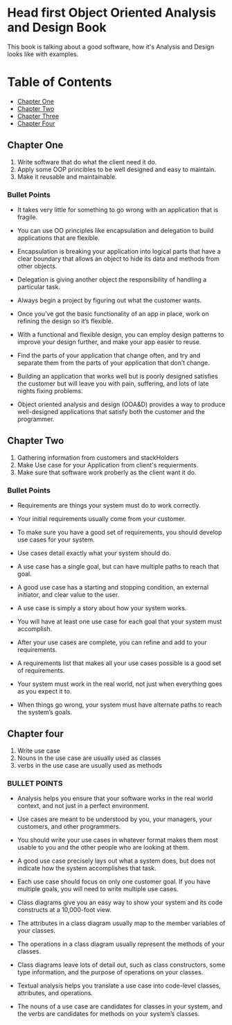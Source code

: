 # Head first Object Oriented Analysis and Design Book
   This book is talking about a good software, how it's Analysis and Design looks like with examples.

# Table of Contents
* [Chapter One](#chapter-one)
* [Chapter Two](#chapter-two)
* [Chapter Three](#chapter-three)
* [Chapter Four](#chapter-four)

## Chapter One

  1. Write software that do what the client need it do.
  2. Apply some OOP princibles to be well designed and easy to maintain.
  3. Make it reusable and maintainable.

  ### Bullet Points

  * It takes very little for something to go wrong with an application that is fragile.

  * You can use OO principles like encapsulation and delegation to build applications that are flexible.

  * Encapsulation is breaking your application into logical parts that have a clear boundary that allows an object to hide its data and methods from other objects.

  * Delegation is giving another object the responsibility of handling a particular task.

  * Always begin a project by figuring out what the customer wants.

  * Once you’ve got the basic functionality of an app in place, work on refining the design so it’s flexible.

  * With a functional and flexible design, you can employ design patterns to improve your design further, and make your app easier to reuse.

  * Find the parts of your application that change often, and try and separate them from the parts of your application that don’t change.

  * Building an application that works well but is poorly designed satisfies the customer but will leave you with pain, suffering, and lots of late nights fixing problems.

  * Object oriented analysis and design (OOA&D) provides a way to produce well-designed applications that satisfy both the customer and the programmer.


## Chapter Two
   1. Gathering information from customers and stackHolders
   2. Make Use case for your Application from client's requierments.
   3. Make sure that software work proberly as the client want it do.

  ### Bullet Points
   * Requirements are things your system must do to work correctly.

   * Your initial requirements usually come from your customer.

   * To make sure you have a good set of requirements, you should develop use cases for your system.

   * Use cases detail exactly what your system should do.

   * A use case has a single goal, but can have multiple paths to reach that goal.

   * A good use case has a starting and stopping condition, an external initiator, and clear value to the user.

   * A use case is simply a story about how your system works.

   * You will have at least one use case for each goal that your system must accomplish.

   * After your use cases are complete, you can refine and add to your requirements.

   * A requirements list that makes all your use cases possible is a good set of requirements.

   * Your system must work in the real world, not just when everything goes as you expect it to.

   * When things go wrong, your system must have alternate paths to reach the system’s goals.



## Chapter four
   1. Write use case
   2. Nouns in the use case are usually used as classes
   3. verbs in the use case are usually used as methods
   
   ### BULLET POINTS
* Analysis helps you ensure that your software works in the real world context, and not just in a perfect environment.

* Use cases are meant to be understood by you, your managers, your customers, and other programmers.

* You should write your use cases in whatever format makes them most usable to you and the other people who are looking at them.

* A good use case precisely lays out what a system does, but does not indicate how the system accomplishes that task.

* Each use case should focus on only one customer goal. If you have multiple goals, you will need to write multiple use cases.

* Class diagrams give you an easy way to show your system and its code constructs at a 10,000-foot view.

* The attributes in a class diagram usually map to the member variables of your classes.

* The operations in a class diagram usually represent the methods of your classes.

* Class diagrams leave lots of detail out, such as class constructors, some type information, and the purpose of operations on your classes.

* Textual analysis helps you translate a use case into code-level classes, attributes, and operations.

* The nouns of a use case are candidates for classes in your system, and the verbs are candidates for methods on your system’s classes.
